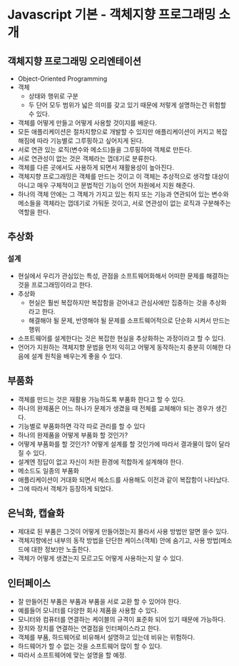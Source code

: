 # Javascript 기본 - 객체지향 프로그래밍 소개

## 객체지향 프로그래밍 오리엔테이션
- Object-Oriented Programming
- 객체
    - 상태와 행위로 구분
    - 두 단어 모두 범위가 넓은 의미를 갖고 있기 때문에 저렇게 설명하는건 위험할 수 있다.
- 객체를 어떻게 만들고 어떻게 사용할 것이지를 배운다.
- 모든 애플리케이션은 절차지향으로 개발할 수 있지만 애플리케이션이 커지고 복잡해짐에 따라 기능별로 그루핑하고 싶어지게 된다.
- 서로 연관 있는 로직(변수와 메소드)들을 그루핑하여 객체로 만든다.
- 서로 연관성이 없는 것은 객체라는 껍데기로 분류한다.
- 객체를 다른 곳에서도 사용하게 되면서 재활용성이 높아진다.
- 객체지향 프로그래밍은 객체를 만드는 것이고 이 객체는 추상적으로 생각할 대상이 아니고 매우 구체적이고 문법적인 기능이 언어 차원에서 지원 해준다.
- 하나의 객체 안에는 그 객체가 가지고 있는 취지 또는 기능과 연관되어 있는 변수와 메소들을 객체라는 껍데기로 가둬둔 것이고,
서로 연관성이 없는 로직과 구분해주는 역할을 한다.

## 추상화
### 설계
- 현실에서 우리가 관심있는 특성, 관점을 소프트웨어화해서 어떠한 문제를 해결하는 것을 프로그래밍이라고 한다.
- 추상화
    - 현실은 훨씬 복잡하지만 복잡함을 걷어내고 관심사에만 집중하는 것을 추상화라고 한다.
    - 해결해야 될 문제, 반영해야 될 문제를 소프트웨어적으로 단순화 시켜서 만드는 행위
- 소프트웨어를 설계한다는 것은 복잡한 현실을 추상화하는 과정이라고 할 수 있다.
- 언어가 지원하는 객체지향 문법을 먼저 익히고 어떻게 동작하는지 충분히 이해한 다음에 설계 원칙을 배우는게 좋을 수 있다.

## 부품화
- 객체를 만드는 것은 재활용 가능하도록 부품화 한다고 할 수 있다.
- 하나의 완제품은 어느 하나가 문제가 생겼을 때 전체를 교체해야 되는 경우가 생긴다.
- 기능별로 부품화하면 각각 따로 관리를 할 수 있다
- 하나의 완제품을 어떻게 부품화 할 것인가?
- 어떻게 부품화를 할 것인가? 어떻게 설계를 할 것인가에 따라서 결과물이 많이 달라질 수 있다.
- 설계엔 정답이 없고 자신이 처한 환경에 적합하게 설계해야 한다.
- 메소드도 일종의 부품화
- 애플리케이션이 거대화 되면서 메소드를 사용해도 이전과 같이 복잡함이 나타났다.
- 그에 따라서 객체가 등장하게 되었다.

## 은닉화, 캡슐화
- 제대로 된 부품은 그것이 어떻게 만들어졌는지 몰라서 사용 방법만 알면 쓸수 있다.
- 객체지향에선 내부의 동작 방법을 단단한 케이스(객체) 안에 숨기고, 사용 방법(메소드에 대한 정보)만 노출한다.
- 객체가 어떻게 생겼는지 모르고도 어떻게 사용하는지 알 수 있다.

## 인터페이스
- 잘 만들어진 부품은 부품과 부품을 서로 교환 할 수 있어야 한다.
- 예를들어 모니터를 다양한 회사 제품을 사용할 수 있다.
- 모니터와 컴퓨터를 연결하는 케이블의 규격이 표준화 되어 있기 때문에 가능하다.
- 장치와 장치를 연결하는 연결접을 인터페이스라고 한다.
- 객체를 부품, 하드웨어로 비유해서 설명하고 있는데 비유는 위험하다.
- 하드웨어가 할 수 없는 것을 소프트웨어 많이 할 수 있다.
- 따라서 소프트웨어에 맞는 설명을 할 예정.
